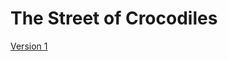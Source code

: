 # The Street of Crocodiles

[Version 1](https://katiedonnelly1.github.io/katiedonnelly1/crocodiles/index.html)
